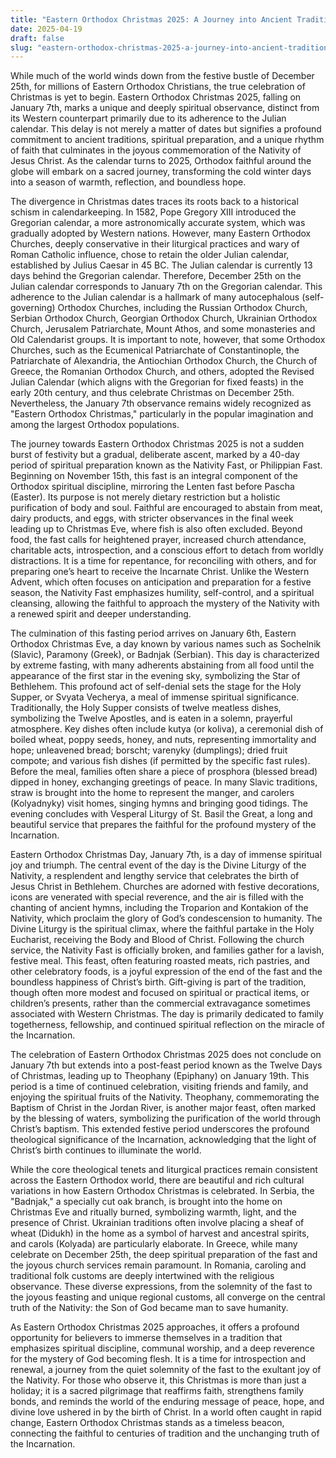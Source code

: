 ```yaml
---
title: "Eastern Orthodox Christmas 2025: A Journey into Ancient Traditions and Profound Faith"
date: 2025-04-19
draft: false
slug: "eastern-orthodox-christmas-2025-a-journey-into-ancient-traditions-and-profound-faith" 
---
```


While much of the world winds down from the festive bustle of December 25th, for millions of Eastern Orthodox Christians, the true celebration of Christmas is yet to begin. Eastern Orthodox Christmas 2025, falling on January 7th, marks a unique and deeply spiritual observance, distinct from its Western counterpart primarily due to its adherence to the Julian calendar. This delay is not merely a matter of dates but signifies a profound commitment to ancient traditions, spiritual preparation, and a unique rhythm of faith that culminates in the joyous commemoration of the Nativity of Jesus Christ. As the calendar turns to 2025, Orthodox faithful around the globe will embark on a sacred journey, transforming the cold winter days into a season of warmth, reflection, and boundless hope.

The divergence in Christmas dates traces its roots back to a historical schism in calendarkeeping. In 1582, Pope Gregory XIII introduced the Gregorian calendar, a more astronomically accurate system, which was gradually adopted by Western nations. However, many Eastern Orthodox Churches, deeply conservative in their liturgical practices and wary of Roman Catholic influence, chose to retain the older Julian calendar, established by Julius Caesar in 45 BC. The Julian calendar is currently 13 days behind the Gregorian calendar. Therefore, December 25th on the Julian calendar corresponds to January 7th on the Gregorian calendar. This adherence to the Julian calendar is a hallmark of many autocephalous (self-governing) Orthodox Churches, including the Russian Orthodox Church, Serbian Orthodox Church, Georgian Orthodox Church, Ukrainian Orthodox Church, Jerusalem Patriarchate, Mount Athos, and some monasteries and Old Calendarist groups. It is important to note, however, that some Orthodox Churches, such as the Ecumenical Patriarchate of Constantinople, the Patriarchate of Alexandria, the Antiochian Orthodox Church, the Church of Greece, the Romanian Orthodox Church, and others, adopted the Revised Julian Calendar (which aligns with the Gregorian for fixed feasts) in the early 20th century, and thus celebrate Christmas on December 25th. Nevertheless, the January 7th observance remains widely recognized as "Eastern Orthodox Christmas," particularly in the popular imagination and among the largest Orthodox populations.

The journey towards Eastern Orthodox Christmas 2025 is not a sudden burst of festivity but a gradual, deliberate ascent, marked by a 40-day period of spiritual preparation known as the Nativity Fast, or Philippian Fast. Beginning on November 15th, this fast is an integral component of the Orthodox spiritual discipline, mirroring the Lenten fast before Pascha (Easter). Its purpose is not merely dietary restriction but a holistic purification of body and soul. Faithful are encouraged to abstain from meat, dairy products, and eggs, with stricter observances in the final week leading up to Christmas Eve, where fish is also often excluded. Beyond food, the fast calls for heightened prayer, increased church attendance, charitable acts, introspection, and a conscious effort to detach from worldly distractions. It is a time for repentance, for reconciling with others, and for preparing one’s heart to receive the Incarnate Christ. Unlike the Western Advent, which often focuses on anticipation and preparation for a festive season, the Nativity Fast emphasizes humility, self-control, and a spiritual cleansing, allowing the faithful to approach the mystery of the Nativity with a renewed spirit and deeper understanding.

The culmination of this fasting period arrives on January 6th, Eastern Orthodox Christmas Eve, a day known by various names such as Sochelnik (Slavic), Paramony (Greek), or Badnjak (Serbian). This day is characterized by extreme fasting, with many adherents abstaining from all food until the appearance of the first star in the evening sky, symbolizing the Star of Bethlehem. This profound act of self-denial sets the stage for the Holy Supper, or Svyata Vecherya, a meal of immense spiritual significance. Traditionally, the Holy Supper consists of twelve meatless dishes, symbolizing the Twelve Apostles, and is eaten in a solemn, prayerful atmosphere. Key dishes often include kutya (or koliva), a ceremonial dish of boiled wheat, poppy seeds, honey, and nuts, representing immortality and hope; unleavened bread; borscht; varenyky (dumplings); dried fruit compote; and various fish dishes (if permitted by the specific fast rules). Before the meal, families often share a piece of prosphora (blessed bread) dipped in honey, exchanging greetings of peace. In many Slavic traditions, straw is brought into the home to represent the manger, and carolers (Kolyadnyky) visit homes, singing hymns and bringing good tidings. The evening concludes with Vesperal Liturgy of St. Basil the Great, a long and beautiful service that prepares the faithful for the profound mystery of the Incarnation.

Eastern Orthodox Christmas Day, January 7th, is a day of immense spiritual joy and triumph. The central event of the day is the Divine Liturgy of the Nativity, a resplendent and lengthy service that celebrates the birth of Jesus Christ in Bethlehem. Churches are adorned with festive decorations, icons are venerated with special reverence, and the air is filled with the chanting of ancient hymns, including the Troparion and Kontakion of the Nativity, which proclaim the glory of God’s condescension to humanity. The Divine Liturgy is the spiritual climax, where the faithful partake in the Holy Eucharist, receiving the Body and Blood of Christ. Following the church service, the Nativity Fast is officially broken, and families gather for a lavish, festive meal. This feast, often featuring roasted meats, rich pastries, and other celebratory foods, is a joyful expression of the end of the fast and the boundless happiness of Christ’s birth. Gift-giving is part of the tradition, though often more modest and focused on spiritual or practical items, or children’s presents, rather than the commercial extravagance sometimes associated with Western Christmas. The day is primarily dedicated to family togetherness, fellowship, and continued spiritual reflection on the miracle of the Incarnation.

The celebration of Eastern Orthodox Christmas 2025 does not conclude on January 7th but extends into a post-feast period known as the Twelve Days of Christmas, leading up to Theophany (Epiphany) on January 19th. This period is a time of continued celebration, visiting friends and family, and enjoying the spiritual fruits of the Nativity. Theophany, commemorating the Baptism of Christ in the Jordan River, is another major feast, often marked by the blessing of waters, symbolizing the purification of the world through Christ’s baptism. This extended festive period underscores the profound theological significance of the Incarnation, acknowledging that the light of Christ’s birth continues to illuminate the world.

While the core theological tenets and liturgical practices remain consistent across the Eastern Orthodox world, there are beautiful and rich cultural variations in how Eastern Orthodox Christmas is celebrated. In Serbia, the "Badnjak," a specially cut oak branch, is brought into the home on Christmas Eve and ritually burned, symbolizing warmth, light, and the presence of Christ. Ukrainian traditions often involve placing a sheaf of wheat (Didukh) in the home as a symbol of harvest and ancestral spirits, and carols (Kolyada) are particularly elaborate. In Greece, while many celebrate on December 25th, the deep spiritual preparation of the fast and the joyous church services remain paramount. In Romania, caroling and traditional folk customs are deeply intertwined with the religious observance. These diverse expressions, from the solemnity of the fast to the joyous feasting and unique regional customs, all converge on the central truth of the Nativity: the Son of God became man to save humanity.

As Eastern Orthodox Christmas 2025 approaches, it offers a profound opportunity for believers to immerse themselves in a tradition that emphasizes spiritual discipline, communal worship, and a deep reverence for the mystery of God becoming flesh. It is a time for introspection and renewal, a journey from the quiet solemnity of the fast to the exultant joy of the Nativity. For those who observe it, this Christmas is more than just a holiday; it is a sacred pilgrimage that reaffirms faith, strengthens family bonds, and reminds the world of the enduring message of peace, hope, and divine love ushered in by the birth of Christ. In a world often caught in rapid change, Eastern Orthodox Christmas stands as a timeless beacon, connecting the faithful to centuries of tradition and the unchanging truth of the Incarnation.